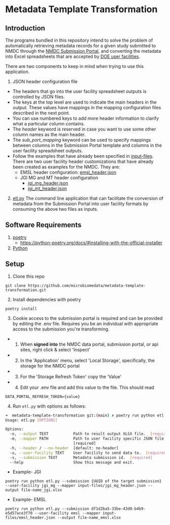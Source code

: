 # Metadata Template Transformation

## Introduction

The programs bundled in this repository intend to solve the problem of automatically retrieving metadata records for a given study submitted to NMDC through the [NMDC Submission Portal](https://data.microbiomedata.org/submission/home), and converting the metadata into Excel spreadsheets that are accepted by [DOE user facilities](https://www.energy.gov/science/office-science-user-facilities).

There are two components to keep in mind when trying to use this application.

1. JSON header configuration file
  * The headers that go into the user facility spreadsheet outputs is controlled by JSON files.
  * The keys at the top level are used to indicate the main headers in the output. These values have mappings in the mapping configuration files described in the next point.
  * You can use numbered keys to add more header information to clarify what a particular column contains.
  * The *header* keyword is reserved in case you want to use some other column names as the main header.
  * The *sub_port_mapping* keyword can be used to specify mappings between columns in the Submission Portal template and columns in the user facility spreadsheet outputs.
  * Follow the examples that have already been specified in [input-files](input-files/). There are two user facility header customizations that have already been created as examples for the NMDC. They are:
    * EMSL header configuration: [emsl_header.json](input-files/emsl_header.json)
    * JGI MG and MT header configuration
      * [jgi_mg_header.json](input-files/jgi_mg_header.json)
      * [jgi_mt_header.json](input-files/jgi_mt_header.json)

2. [etl.py](etl.py)
   The command line application that can facilitate the conversion of metadata from the Submission Portal into user facility formats by consuming the above two files as inputs.

## Software Requirements
1. [poetry](https://python-poetry.org/)
    - https://python-poetry.org/docs/#installing-with-the-official-installer 
3. [Python](https://www.python.org/downloads/release/python-390/)

## Setup

1.  Clone this repo

```
git clone https://github.com/microbiomedata/metadata-template-transformation.git
```

2. Install dependencies with poetry

```
poetry install
```

3. Cookie access to the submission portal is required and can be provided by editing the .env file. Requires you be an individual with appropriate access to the submission you're transforming.
- 1. When **signed into** the NMDC data portal, submission portal, or api sites, right click & select 'Inspect'
- 2. In the 'Application' menu, select 'Local Storage', specifically, the storage for the NMDC portal
- 3. For the  'Storage Refresh Token' copy the 'Value'
- 4. Edit your .env file and add this value to the file. This should read 
```
DATA_PORTAL_REFRESH_TOKEN={value}
```

4. Run `etl.py` with options as follows:

```bash
➜  metadata-template-transformation git:(main) ✗ poetry run python etl.py --help                                          
Usage: etl.py [OPTIONS]

Options:
  -o, --output TEXT           Path to result output XLSX file.  [required]
  -m, --mapper PATH           Path to user facility specific JSON file.
                              [required]
  -h, --header / --no-header  [default: no-header]
  -u, --user-facility TEXT    User facility to send data to.  [required]
  -s, --submission TEXT       Metadata submission id.  [required]
  --help                      Show this message and exit.
```
- Example- JGI
```
poetry run python etl.py --submission {UUID of the target submission} --user-facility jgi_mg --mapper input-files/jgi_mg_header.json --output file-name_jgi.xlsx
```
- Example- EMSL
```
poetry run python etl.py --submission df1d2ba5-33be-43d0-b4b9-e5d57ace3f70 --user-facility emsl --mapper input-files/emsl_header.json --output file-name_emsl.xlsx 
```
